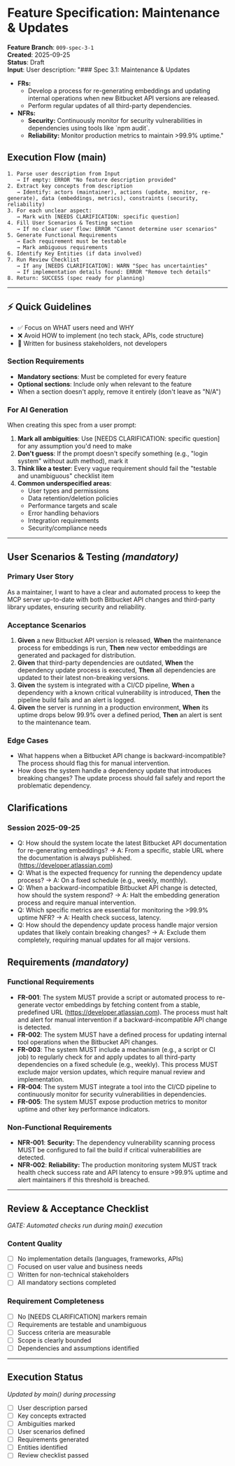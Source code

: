 # Feature Specification: Maintenance & Updates

**Feature Branch**: `009-spec-3-1`  
**Created**: 2025-09-25  
**Status**: Draft  
**Input**: User description: "### Spec 3.1: Maintenance & Updates

- **FRs:**
  - Develop a process for re-generating embeddings and updating internal operations when new Bitbucket API versions are released.
  - Perform regular updates of all third-party dependencies.
- **NFRs:**
  - **Security:** Continuously monitor for security vulnerabilities in dependencies using tools like \`npm audit\`.
  - **Reliability:** Monitor production metrics to maintain >99.9% uptime."

## Execution Flow (main)

```
1. Parse user description from Input
   → If empty: ERROR "No feature description provided"
2. Extract key concepts from description
   → Identify: actors (maintainer), actions (update, monitor, re-generate), data (embeddings, metrics), constraints (security, reliability)
3. For each unclear aspect:
   → Mark with [NEEDS CLARIFICATION: specific question]
4. Fill User Scenarios & Testing section
   → If no clear user flow: ERROR "Cannot determine user scenarios"
5. Generate Functional Requirements
   → Each requirement must be testable
   → Mark ambiguous requirements
6. Identify Key Entities (if data involved)
7. Run Review Checklist
   → If any [NEEDS CLARIFICATION]: WARN "Spec has uncertainties"
   → If implementation details found: ERROR "Remove tech details"
8. Return: SUCCESS (spec ready for planning)
```

---

## ⚡ Quick Guidelines

- ✅ Focus on WHAT users need and WHY
- ❌ Avoid HOW to implement (no tech stack, APIs, code structure)
- 👥 Written for business stakeholders, not developers

### Section Requirements

- **Mandatory sections**: Must be completed for every feature
- **Optional sections**: Include only when relevant to the feature
- When a section doesn't apply, remove it entirely (don't leave as "N/A")

### For AI Generation

When creating this spec from a user prompt:

1. **Mark all ambiguities**: Use [NEEDS CLARIFICATION: specific question] for any assumption you'd need to make
2. **Don't guess**: If the prompt doesn't specify something (e.g., "login system" without auth method), mark it
3. **Think like a tester**: Every vague requirement should fail the "testable and unambiguous" checklist item
4. **Common underspecified areas**:
   - User types and permissions
   - Data retention/deletion policies
   - Performance targets and scale
   - Error handling behaviors
   - Integration requirements
   - Security/compliance needs

---

## User Scenarios & Testing _(mandatory)_

### Primary User Story

As a maintainer, I want to have a clear and automated process to keep the MCP server up-to-date with both Bitbucket API changes and third-party library updates, ensuring security and reliability.

### Acceptance Scenarios

1. **Given** a new Bitbucket API version is released, **When** the maintenance process for embeddings is run, **Then** new vector embeddings are generated and packaged for distribution.
2. **Given** that third-party dependencies are outdated, **When** the dependency update process is executed, **Then** all dependencies are updated to their latest non-breaking versions.
3. **Given** the system is integrated with a CI/CD pipeline, **When** a dependency with a known critical vulnerability is introduced, **Then** the pipeline build fails and an alert is logged.
4. **Given** the server is running in a production environment, **When** its uptime drops below 99.9% over a defined period, **Then** an alert is sent to the maintenance team.

### Edge Cases

- What happens when a Bitbucket API change is backward-incompatible? The process should flag this for manual intervention.
- How does the system handle a dependency update that introduces breaking changes? The update process should fail safely and report the problematic dependency.

## Clarifications

### Session 2025-09-25

- Q: How should the system locate the latest Bitbucket API documentation for re-generating embeddings? → A: From a specific, stable URL where the documentation is always published. (https://developer.atlassian.com)
- Q: What is the expected frequency for running the dependency update process? → A: On a fixed schedule (e.g., weekly, monthly).
- Q: When a backward-incompatible Bitbucket API change is detected, how should the system respond? → A: Halt the embedding generation process and require manual intervention.
- Q: Which specific metrics are essential for monitoring the >99.9% uptime NFR? → A: Health check success, latency.
- Q: How should the dependency update process handle major version updates that likely contain breaking changes? → A: Exclude them completely, requiring manual updates for all major versions.

## Requirements _(mandatory)_

### Functional Requirements

- **FR-001**: The system MUST provide a script or automated process to re-generate vector embeddings by fetching content from a stable, predefined URL (https://developer.atlassian.com). The process must halt and alert for manual intervention if a backward-incompatible API change is detected.
- **FR-002**: The system MUST have a defined process for updating internal tool operations when the Bitbucket API changes.
- **FR-003**: The system MUST include a mechanism (e.g., a script or CI job) to regularly check for and apply updates to all third-party dependencies on a fixed schedule (e.g., weekly). This process MUST exclude major version updates, which require manual review and implementation.
- **FR-004**: The system MUST integrate a tool into the CI/CD pipeline to continuously monitor for security vulnerabilities in dependencies.
- **FR-005**: The system MUST expose production metrics to monitor uptime and other key performance indicators.

### Non-Functional Requirements

- **NFR-001**: **Security:** The dependency vulnerability scanning process MUST be configured to fail the build if critical vulnerabilities are detected.
- **NFR-002**: **Reliability:** The production monitoring system MUST track health check success rate and API latency to ensure >99.9% uptime and alert maintainers if this threshold is breached.

---

## Review & Acceptance Checklist

_GATE: Automated checks run during main() execution_

### Content Quality

- [ ] No implementation details (languages, frameworks, APIs)
- [ ] Focused on user value and business needs
- [ ] Written for non-technical stakeholders
- [ ] All mandatory sections completed

### Requirement Completeness

- [ ] No [NEEDS CLARIFICATION] markers remain
- [ ] Requirements are testable and unambiguous
- [ ] Success criteria are measurable
- [ ] Scope is clearly bounded
- [ ] Dependencies and assumptions identified

---

## Execution Status

_Updated by main() during processing_

- [ ] User description parsed
- [ ] Key concepts extracted
- [ ] Ambiguities marked
- [ ] User scenarios defined
- [ ] Requirements generated
- [ ] Entities identified
- [ ] Review checklist passed
